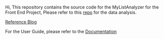 Hi, This repository contains the source code for the MyListAnalyzer for the Front End Project, Please refer to this [repo](https://github.com/RahulARanger/MyListAnalyzerAPI) for the data analysis.

[Reference Blog](https://community.plotly.com/t/show-and-tell-deploying-dash-application-in-vercel-platform/71643)

For the User Guide, please refer to the [Documentation](https://saihanumarahul66.gitbook.io/mla-dash/)

